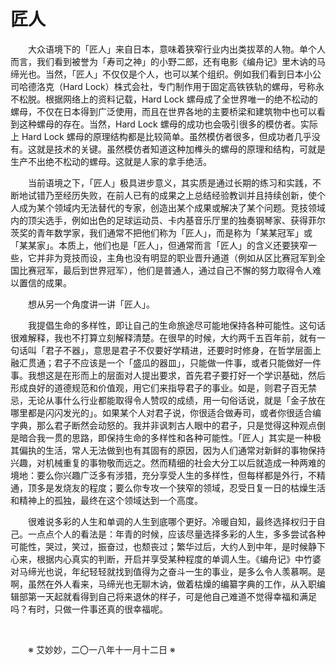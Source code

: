 # 匠人

&emsp;&emsp;大众语境下的「匠人」来自日本，意味着狭窄行业内出类拔萃的人物。单个人而言，我们看到被誉为「寿司之神」的小野二郎，还有电影《编舟记》里木讷的马缔光也。当然，「匠人」不仅仅是个人，也可以某个组织。例如我们看到日本小公司哈德洛克（Hard Lock）株式会社，专门制作用于固定高铁铁轨的螺母，号称永不松脱。根据网络上的资料记载，Hard Lock 螺母成了全世界唯一的绝不松动的螺母，不仅在日本得到广泛使用，而且在世界各地的主要桥梁和建筑物中也可以看到这种螺母的存在。当然，Hard Lock 螺母的成功也会吸引很多的模仿者。实际上 Hard Lock 螺母的原理结构都是比较简单。虽然模仿者很多，但成功者几乎没有。这就是技术的关键。虽然模仿者知道这种加榫头的螺母的原理和结构，可就是生产不出绝不松动的螺母。这就是人家的拿手绝活。

&emsp;&emsp;当前语境之下，「匠人」极具进步意义，其实质是通过长期的练习和实践，不断地试错乃至经历失败，在前人已有的成果之上总结经验教训并且持续创新，使个人成为某个领域内无法替代的专家，创造出某个成果或解决了某个问题。竞技领域内的顶尖选手，例如出色的足球运动员、卡内基音乐厅里的独奏钢琴家、获得菲尔茨奖的青年数学家，我们通常不把他们称为「匠人」，而是称为「某某冠军」或「某某家」。本质上，他们也是「匠人」，但通常而言「匠人」的含义还要狭窄一些，它并非为竞技而设，主角也没有明显的职业晋升通道（例如从区比赛冠军到全国比赛冠军，最后到世界冠军），他们是普通人，通过自己不懈的努力取得令人难以置信的成果。

&emsp;&emsp;想从另一个角度讲一讲「匠人」。

&emsp;&emsp;我提倡生命的多样性，即让自己的生命旅途尽可能地保持各种可能性。这句话很难解释，我也不打算立刻解释清楚。在很早的时候，大约两千五百年前，就有一句话叫「君子不器」，意思是君子不仅要好学精进，还要时时修身，在哲学层面上融汇贯通；君子不应该是一个「盛瓜的器皿」，只能做一件事，或者只能做好一件事。我想这是在形而上的层面对人提出要求，首先君子要打好一个学识基础，然后形成良好的道德规范和价值观，用它们来指导君子的事业。如是，则君子百无禁忌，无论从事什么行业都能取得令人赞叹的成绩，用一句俗话说，就是「金子放在哪里都是闪闪发光的」。如果某个人对君子说，你很适合做寿司，或者你很适合编字典，那么君子断然会动怒的。我并非讽刺古人眼中的君子，只是觉得这种观点倒是暗合我一贯的思路，即保持生命的多样性和各种可能性。「匠人」其实是一种极其偏执的生活，常人无法做到也有其固有的原因，因为人们通常对新鲜的事物保持兴趣，对机械重复的事物敬而远之。然而精细的社会大分工以后就造成一种两难的境地：要么你兴趣广泛多有涉猎，充分享受人生的多样性，但每样都是外行，不精通，顶多是发烧友的程度；要么你专攻一个狭窄的领域，忍受日复一日的枯燥生活和精神上的孤独，最终在这个领域达到一个高度。

&emsp;&emsp;很难说多彩的人生和单调的人生到底哪个更好。冷暖自知，最终选择权归于自己。一点点个人的看法是：年青的时候，应该尽量选择多彩的人生，多多尝试各种可能性，哭过，笑过，振奋过，也颓丧过；繁华过后，大约人到中年，是时候静下心来，根据内心真实的判断，开启并享受某种程度的单调人生。《编舟记》中竹婆对马缔光也说，年纪轻轻就找到值得为之奋斗一生的事业，是多么令人羡慕啊。是啊，虽然在外人看来，马缔光也无聊木讷，做着枯燥的编纂字典的工作，从入职编辑部第一天起就看得到自己将来退休的样子，可是他自己难道不觉得幸福和满足吗？有时，只做一件事还真的很幸福呢。

&emsp;&emsp;

&emsp;&emsp;※ 艾妙妙，二〇一八年十一月十二日 ※